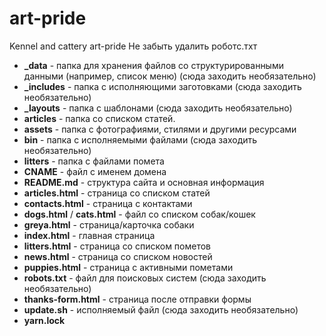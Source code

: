 # art-pride
Kennel and cattery art-pride
Не забыть удалить роботс.тхт

 - **_data** - папка для хранения файлов со структурированными данными (например, список меню) (сюда заходить необязательно)
 - **_includes**	- папка с исполняющими заготовками (сюда заходить необязательно)
 - **_layouts**  - папка с шаблонами  (сюда заходить необязательно)	
 - **articles**	 - папка со списком статей.
 - **assets** - папка с фотографиями, стилями и другими ресурсами
 - **bin** - папка с исполняемыми файлами (сюда заходить необязательно)
 - **litters** - папка с файлами помета
 - **CNAME** - файл с именем домена
 - **README.md** - структура сайта и основная информация
 - **articles.html** - страница со списком статей
 - **contacts.html** - страница с контактами
 - **dogs.html** / **cats.html** - файл со списком собак/кошек
 - **greya.html** - страница/карточка собаки
 - **index.html** - главная страница
 - **litters.html** - страница со списком пометов
 - **news.html** - страница со списком новостей
 - **puppies.html** - страница с активными пометами
 - **robots.txt** - файл для поисковых систем	 (сюда заходить необязательно)
 - **thanks-form.html** - страница после отправки формы
 - **update.sh** - исполняемый файл 	 (сюда заходить необязательно)
 - **yarn.lock**

